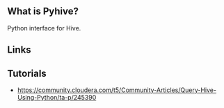 ## What is Pyhive?
Python interface for Hive.

## Links

## Tutorials
- https://community.cloudera.com/t5/Community-Articles/Query-Hive-Using-Python/ta-p/245390

<!-- Embedded links -->
[1]: https://github.com/nchristie/tech_notes/blob/master/x/xxx.md

